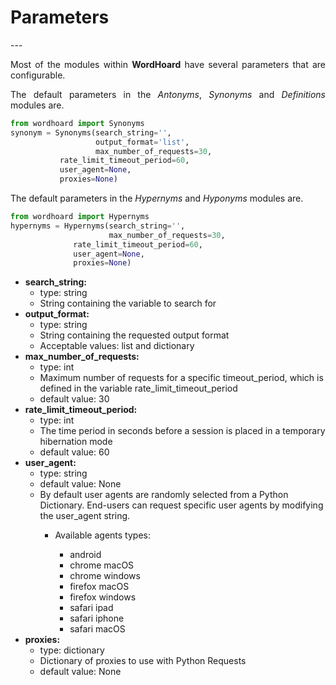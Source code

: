 <h1> <strong>Parameters</strong> </h1>
---

<p align="justify"> 
Most of the modules within <strong>WordHoard</strong> have several parameters that are configurable.  
</p>

<p align="justify"> 
The default parameters in the <i>Antonyms</i>, <i>Synonyms</i> and <i>Definitions</i> modules are.
</p>

```python
from wordhoard import Synonyms
synonym = Synonyms(search_string='',
                   output_format='list',
                   max_number_of_requests=30,
		   rate_limit_timeout_period=60,
		   user_agent=None,
		   proxies=None)
```


<p align="justify"> 
The default parameters in the <i>Hypernyms</i> and <i>Hyponyms</i> modules are.
</p>


```python
from wordhoard import Hypernyms
hypernyms = Hypernyms(search_string='',
                      max_number_of_requests=30,
		      rate_limit_timeout_period=60,
		      user_agent=None,
		      proxies=None)
```

<ul>

<li><strong>search_string:</strong>
	<ul>
		<li>type: string</li> 
		<li>String containing the variable to search for</li>  
</ul>
</li>

<li><strong>output_format:</strong>
	<ul>
		<li>type: string</li> 
		<li>String containing the requested output format</li>  
		<li>Acceptable values: list and dictionary</li> 
</ul>
</li>


<li><strong>max_number_of_requests:</strong>
	<ul>
		<li>type: int</li> 
		<li>Maximum number of requests for a specific timeout_period, which is defined in the variable rate_limit_timeout_period</li>
		<li>default value: 30</li> 
</ul>
</li>

<li><strong>rate_limit_timeout_period:</strong>
	<ul>
		<li>type: int</li> 
		<li>The time period in seconds before a session is placed in a temporary hibernation mode</li>
		<li>default value: 60</li> 
</ul>
</li>

<li><strong>user_agent:</strong>
	<ul>
		<li>type: string</li> 
		<li>default value: None</li> 
		<li>By default user agents are randomly selected from a Python Dictionary.  
			End-users can request specific user agents by modifying the user_agent string.</li> 
		<ul>
		    <li>Available agents types:</li> 
			<ul>
				<li>android</li> 
				<li>chrome macOS</li> 
				<li>chrome windows</li> 
				<li>firefox macOS</li> 
				<li>firefox windows</li> 
				<li>safari ipad</li> 
				<li>safari iphone</li> 
				<li>safari macOS</li> 
			</ul>
		</ul>
</ul>
	
<li><strong>proxies:</strong>
	<ul>
		<li>type: dictionary</li> 
		<li>Dictionary of proxies to use with Python Requests</li> 
		<li>default value: None</li> 
</ul>
</li>

</ul>
